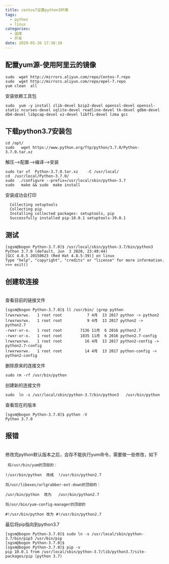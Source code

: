 ```yaml
---
title: centos7设置python3环境
tags:
  - python
  - linux
categories:
  - 运维
  - 开发
date: 2020-05-26 17:38:10
---
```

## 配置yum源-使用阿里云的镜像

    sudo  wget http://mirrors.aliyun.com/repo/Centos-7.repo
    sudo  wget http://mirrors.aliyun.com/repo/epel-7.repo
    yum clean  all

安装依赖工具包

    sudo  yum -y install zlib-devel bzip2-devel openssl-devel openssl-static ncurses-devel sqlite-devel readline-devel tk-devel gdbm-devel db4-devel libpcap-devel xz-devel libffi-devel lzma gcc

## 下载python3.7安装包

    cd /opt/
    sudo   wget https://www.python.org/ftp/python/3.7.0/Python-3.7.0.tar.xz

解压-->配置-->编译-->安装

    sudo tar xf  Python-3.7.0.tar.xz    -C /usr/local/
    cd  /usr/local/Python-3.7.0/
    sudo  ./configure --prefix=/usr/local/sbin/python-3.7
    sudo   make && sudo  make install

  安装成功会打印

      Collecting setuptools
      Collecting pip
      Installing collected packages: setuptools, pip
      Successfully installed pip-10.0.1 setuptools-39.0.1

## 测试

    [sgsm@bogon Python-3.7.0]$ /usr/local/sbin/python-3.7/bin/python3
    Python 3.7.0 (default, Jun  3 2020, 23:49:44) 
    [GCC 4.8.5 20150623 (Red Hat 4.8.5-39)] on linux
    Type "help", "copyright", "credits" or "license" for more information.
    >>> exit()

## 创建软连接
<br/>查看目前的链接文件<br/>

    [sgsm@bogon Python-3.7.0]$ ll /usr/bin/ |grep python
    lrwxrwxrwx.   1 root root           7 4月  13 2017 python -> python2
    lrwxrwxrwx.   1 root root           9 4月  13 2017 python2 -> python2.7
    -rwxr-xr-x.   1 root root        7136 11月  6 2016 python2.7
    -rwxr-xr-x.   1 root root        1835 11月  6 2016 python2.7-config
    lrwxrwxrwx.   1 root root          16 4月  13 2017 python2-config -> python2.7-config
    lrwxrwxrwx.   1 root root          14 4月  13 2017 python-config -> python2-config

删除原来的连接文件

    sudo rm -rf /usr/bin/python

创建新的连接文件

    sudo  ln -s /usr/local/sbin/python-3.7/bin/python3   /usr/bin/python

查看现在的版本

    [sgsm@bogon Python-3.7.0]$ python -V
    Python 3.7.0

## 报错
<br/>修改完python默认版本之后，会存不能执行yum命令，需要做一些修改，如下<br/>

     将/usr/bin/yum的顶部的：

    !/usr/bin/python  改成  !/usr/bin/python2.7 

    将/usr/libexec/urlgrabber-ext-down的顶部的：

    /usr/bin/python  改为   /usr/bin/python2.7

    将/usr/bin/yum-config-manager的顶部的

    #!/usr/bin/python 改为 #!/usr/bin/python2.7 


最后将pip指向到python3.7

    [sgsm@bogon Python-3.7.0]$ sudo ln -s /usr/local/sbin/python-3.7/bin/pip3 /usr/bin/pip 
    [sgsm@bogon Python-3.7.0]$ 
    [sgsm@bogon Python-3.7.0]$ pip -v
    pip 10.0.1 from /usr/local/sbin/python-3.7/lib/python3.7/site-packages/pip (python 3.7)